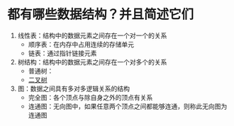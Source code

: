 # 都有哪些数据结构？并且简述它们

1. 线性表：结构中的数据元素之间存在一个对一个的关系
   * 顺序表：在内存中占用连续的存储单元
   * 链表：通过指针链接元素
2. 树结构：结构中的数据元素之间存在一个对多个的关系
   * 普通树：
   * [二叉树](./12.md)
3. 图：数据之间具有多对多逻辑关系的结构
   * 完全图：各个顶点与除自身之外的顶点有关系
   * 连通图：无向图中，如果任意两个顶点之间都能够连通，则称此无向图为连通图
